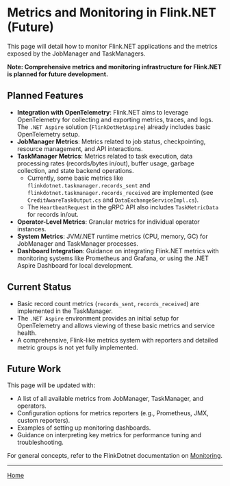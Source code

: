 # Metrics and Monitoring in Flink.NET (Future)

This page will detail how to monitor Flink.NET applications and the metrics exposed by the JobManager and TaskManagers.

**Note: Comprehensive metrics and monitoring infrastructure for Flink.NET is planned for future development.**

## Planned Features

*   **Integration with OpenTelemetry**: Flink.NET aims to leverage OpenTelemetry for collecting and exporting metrics, traces, and logs. The `.NET Aspire` solution (`FlinkDotNetAspire`) already includes basic OpenTelemetry setup.
*   **JobManager Metrics**: Metrics related to job status, checkpointing, resource management, and API interactions.
*   **TaskManager Metrics**: Metrics related to task execution, data processing rates (records/bytes in/out), buffer usage, garbage collection, and state backend operations.
    *   Currently, some basic metrics like `flinkdotnet.taskmanager.records_sent` and `flinkdotnet.taskmanager.records_received` are implemented (see `CreditAwareTaskOutput.cs` and `DataExchangeServiceImpl.cs`).
    *   The `HeartbeatRequest` in the gRPC API also includes `TaskMetricData` for records in/out.
*   **Operator-Level Metrics**: Granular metrics for individual operator instances.
*   **System Metrics**: JVM/.NET runtime metrics (CPU, memory, GC) for JobManager and TaskManager processes.
*   **Dashboard Integration**: Guidance on integrating Flink.NET metrics with monitoring systems like Prometheus and Grafana, or using the .NET Aspire Dashboard for local development.

## Current Status

*   Basic record count metrics (`records_sent`, `records_received`) are implemented in the TaskManager.
*   The `.NET Aspire` environment provides an initial setup for OpenTelemetry and allows viewing of these basic metrics and service health.
*   A comprehensive, Flink-like metrics system with reporters and detailed metric groups is not yet fully implemented.

## Future Work

This page will be updated with:
*   A list of all available metrics from JobManager, TaskManager, and operators.
*   Configuration options for metrics reporters (e.g., Prometheus, JMX, custom reporters).
*   Examples of setting up monitoring dashboards.
*   Guidance on interpreting key metrics for performance tuning and troubleshooting.

For general concepts, refer to the FlinkDotnet documentation on [Monitoring](https://nightlies.apache.org/flink/flink-docs-stable/docs/ops/monitoring/overview/).

---
[Home](https://github.com/devstress/FLINK.NET/blob/main/docs/wiki/Wiki-Structure-Outline.md)
